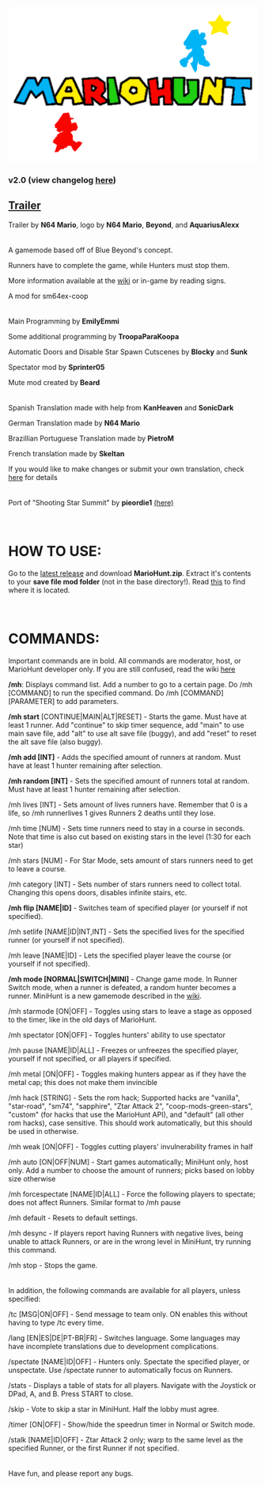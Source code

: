 <img src="logo.png" alt="MarioHunt" width="800"/>

### v2.0 (view changelog [here](changelog.md))

## [Trailer](https://www.youtube.com/watch?v=hyuXu4Bzugs&ab_channel=N64Mario)

Trailer by **N64 Mario**, logo by **N64 Mario**, **Beyond**, and **AquariusAlexx**
<br/>
<br/>
<br/>
A gamemode based off of Blue Beyond's concept.

Runners have to complete the game, while Hunters must stop them.

More information available at the [wiki](wiki/home.md) or in-game by reading signs.

A mod for sm64ex-coop
<br/>
<br/>
<br/>
Main Programming by **EmilyEmmi**

Some additional programming by **TroopaParaKoopa**

Automatic Doors and Disable Star Spawn Cutscenes by **Blocky** and **Sunk**

Spectator mod by **Sprinter05**

Mute mod created by **Beard**
<br/>
<br/>
<br/>
Spanish Translation made with help from **KanHeaven** and **SonicDark**

German Translation made by **N64 Mario**

Brazillian Portuguese Translation made by **PietroM**

French translation made by **Skeltan**

If you would like to make changes or submit your own translation, check [here](wiki/lang.md) for details
<br/>
<br/>
<br/>
Port of "Shooting Star Summit" by **pieordie1** [(here)](https://www.smwcentral.net/?p=section&a=details&id=13275)
<br/>
<br/>
<br/>
# HOW TO USE:
Go to the [latest release](https://github.com/EmilyEmmi/MarioHunt/releases) and download **MarioHunt.zip**. Extract it's contents to your **save file mod folder** (not in the base directory!). Read [this](https://github.com/djoslin0/sm64ex-coop/blob/coop/docs/lua/lua.md) to find where it is located.
<br/>
<br/>
<br/>
# COMMANDS:
Important commands are in bold. All commands are moderator, host, or MarioHunt developer only. If you are still confused, read the wiki [here](wiki/home.md)

**/mh**: Displays command list. Add a number to go to a certain page. Do /mh [COMMAND] to run the specified command. Do /mh [COMMAND] [PARAMETER] to add parameters.

**/mh start** [CONTINUE|MAIN|ALT|RESET] - Starts the game. Must have at least 1 runner. Add "continue" to skip timer sequence, add "main" to use main save file, add "alt" to use alt save file (buggy), and add "reset" to reset the alt save file (also buggy).

**/mh add [INT]** - Adds the specified amount of runners at random. Must have at least 1 hunter remaining after selection.

**/mh random [INT]** - Sets the specified amount of runners total at random. Must have at least 1 hunter remaining after selection.

/mh lives [INT] - Sets amount of lives runners have. Remember that 0 is a life, so /mh runnerlives 1 gives Runners 2 deaths until they lose.

/mh time [NUM] - Sets time runners need to stay in a course in seconds. Note that time is also cut based on existing stars in the level (1:30 for each star)

/mh stars [NUM] - For Star Mode, sets amount of stars runners need to get to leave a course.

/mh category [INT] - Sets number of stars runners need to collect total. Changing this opens doors, disables infinite stairs, etc.

**/mh flip [NAME|ID]** - Switches team of specified player (or yourself if not specified).

/mh setlife [NAME|ID|INT,INT] - Sets the specified lives for the specified runner (or yourself if not specified).

/mh leave [NAME|ID] - Lets the specified player leave the course (or yourself if not specified).

**/mh mode [NORMAL|SWITCH|MINI]** - Change game mode. In Runner Switch mode, when a runner is defeated, a random hunter becomes a runner. MiniHunt is a new gamemode described in the [wiki](wiki/home.md).

/mh starmode [ON|OFF] - Toggles using stars to leave a stage as opposed to the timer, like in the old days of MarioHunt.

/mh spectator [ON|OFF] - Toggles hunters' ability to use spectator

/mh pause [NAME|ID|ALL] - Freezes or unfreezes the specified player, yourself if not specified, or all players if specified.

/mh metal [ON|OFF] - Toggles making hunters appear as if they have the metal cap; this does not make them invincible

/mh hack [STRING] - Sets the rom hack; Supported hacks are "vanilla", "star-road", "sm74", "sapphire", "Ztar Attack 2", "coop-mods-green-stars", "custom" (for hacks that use the MarioHunt API), and "default" (all other rom hacks), case sensitive. This should work automatically, but this should be used in otherwise.

/mh weak [ON|OFF] - Toggles cutting players' invulnerability frames in half

/mh auto [ON|OFF|NUM] - Start games automatically; MiniHunt only, host only. Add a number to choose the amount of runners; picks based on lobby size otherwise

/mh forcespectate [NAME|ID|ALL] - Force the following players to spectate; does not affect Runners. Similar format to /mh pause

/mh default - Resets to default settings.

/mh desync - If players report having Runners with negative lives, being unable to attack Runners, or are in the wrong level in MiniHunt, try running this command.

/mh stop - Stops the game.
<br/>
<br/>
<br/>
In addition, the following commands are available for all players, unless specified:

/tc [MSG|ON|OFF] - Send message to team only. ON enables this without having to type /tc every time.

/lang [EN|ES|DE|PT-BR|FR] - Switches language. Some languages may have incomplete translations due to development complications.

/spectate [NAME|ID|OFF] - Hunters only. Spectate the specified player, or unspectate. Use /spectate runner to automatically focus on Runners.

/stats - Displays a table of stats for all players. Navigate with the Joystick or DPad, A, and B. Press START to close.

/skip - Vote to skip a star in MiniHunt. Half the lobby must agree.

/timer [ON|OFF] - Show/hide the speedrun timer in Normal or Switch mode.

/stalk [NAME|ID|OFF] - Ztar Attack 2 only; warp to the same level as the specified Runner, or the first Runner if not specified.
<br/>
<br/>
<br/>
Have fun, and please report any bugs.
